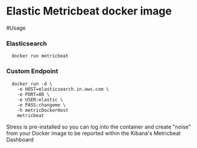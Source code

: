 
# Elastic Metricbeat docker image

#Usage

### Elasticsearch
      docker run metricbeat

### Custom Endpoint

      docker run -d \
        -e HOST=elasticsearch.in.aws.com \
        -e PORT=80 \
        -e USER:elastic \
        -e PASS:changeme \
        -h metricDockerHost
        metricbeat
        
        
Stress is pre-installed so you can log into the container and create "noise" from your Docker image to be reported within the Kibana's Metricbeat Dashboard
